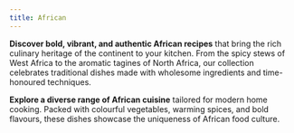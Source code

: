 ```yaml
---
title: African
---
```


**Discover bold, vibrant, and authentic African recipes** that bring the rich culinary heritage of the continent to your kitchen. From the spicy stews of West Africa to the aromatic tagines of North Africa, our collection celebrates traditional dishes made with wholesome ingredients and time-honoured techniques.

**Explore a diverse range of African cuisine** tailored for modern home cooking. Packed with colourful vegetables, warming spices, and bold flavours, these dishes showcase the uniqueness of African food culture.
